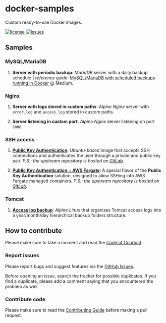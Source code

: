 # docker-samples

Custom ready-to-use Docker images.

[![license](https://img.shields.io/github/license/ricardolsmendes/docker-samples.svg)](https://github.com/ricardolsmendes/docker-samples/blob/master/LICENSE)
[![issues](https://img.shields.io/github/issues/ricardolsmendes/docker-samples.svg)](https://github.com/ricardolsmendes/docker-samples/issues)

## Samples

### MySQL/MariaDB

1. **Server with periodic backup**: _MariaDB_ server with a daily backup schedule
   | _reference guide_: [MySQL/MariaDB with scheduled backups running in Docker][1] @ Medium.

### Nginx

1. **Server with logs stored in custom paths**: _Alpine Nginx_ server with `error.log` and
   `access.log` stored in custom paths.

1. **Server listening in custom port**: _Alpine Nginx_ server listening on port `8080`.

### SSH access

1. [**Public Key Authentication**][2]: _Ubuntu-based_ image that accepts SSH connections and
   authenticates the user through a private and public key pair. _P.S.: the upstream repository is
   hosted on [GitLab][3]._

1. [**Public Key Authentication :: AWS Fargate**][4]: A special flavor of the
   **Public Key Authentication** solution, designed to allow SSHing into AWS Fargate managed
   containers. _P.S.: the upstream repository is hosted on [GitLab][5]._

### Tomcat

1. [**Access log backup**][6]: _Alpine Linux_ that organizes Tomcat access logs into a
   year/month/day hierarchical backup folders structure.

## How to contribute

Please make sure to take a moment and read the [Code of
Conduct](https://github.com/ricardolsmendes/docker-samples/blob/master/.github/CODE_OF_CONDUCT.md).

### Report issues

Please report bugs and suggest features via the [GitHub
Issues](https://github.com/ricardolsmendes/docker-samples/issues).

Before opening an issue, search the tracker for possible duplicates. If you find a duplicate, please
add a comment saying that you encountered the problem as well.

### Contribute code

Please make sure to read the [Contributing
Guide](https://github.com/ricardolsmendes/docker-samples/blob/master/.github/CONTRIBUTING.md)
before making a pull request.

[1]: https://medium.com/@ricardolsmendes/mysql-mariadb-with-scheduled-backup-jobs-running-in-docker-1956e9892e78
[2]: ./ssh-access/public-key-auth
[3]: https://gitlab.com/ricardomendes/docker-ssh-public-key-auth
[4]: ./ssh-access/aws-fargate
[5]: https://gitlab.com/ricardomendes/docker-ssh-aws-fargate
[6]: ./tomcat/access-log-backup
